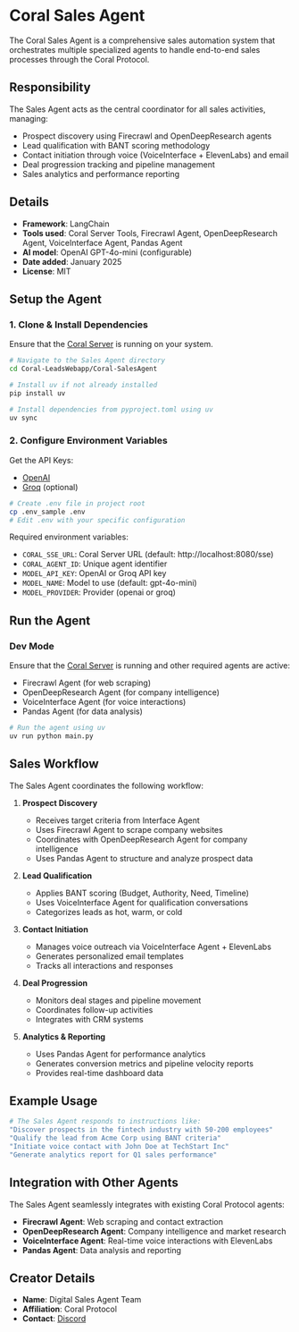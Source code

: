 # Coral Sales Agent

The Coral Sales Agent is a comprehensive sales automation system that orchestrates multiple specialized agents to handle end-to-end sales processes through the Coral Protocol.

## Responsibility

The Sales Agent acts as the central coordinator for all sales activities, managing:

- Prospect discovery using Firecrawl and OpenDeepResearch agents
- Lead qualification with BANT scoring methodology
- Contact initiation through voice (VoiceInterface + ElevenLabs) and email
- Deal progression tracking and pipeline management
- Sales analytics and performance reporting

## Details

- **Framework**: LangChain
- **Tools used**: Coral Server Tools, Firecrawl Agent, OpenDeepResearch Agent, VoiceInterface Agent, Pandas Agent
- **AI model**: OpenAI GPT-4o-mini (configurable)
- **Date added**: January 2025
- **License**: MIT

## Setup the Agent

### 1. Clone & Install Dependencies

Ensure that the [Coral Server](https://github.com/Coral-Protocol/coral-server) is running on your system.

```bash
# Navigate to the Sales Agent directory
cd Coral-LeadsWebapp/Coral-SalesAgent

# Install uv if not already installed
pip install uv

# Install dependencies from pyproject.toml using uv
uv sync
```

### 2. Configure Environment Variables

Get the API Keys:

- [OpenAI](https://platform.openai.com/api-keys)
- [Groq](https://console.groq.com/keys) (optional)

```bash
# Create .env file in project root
cp .env_sample .env
# Edit .env with your specific configuration
```

Required environment variables:

- `CORAL_SSE_URL`: Coral Server URL (default: http://localhost:8080/sse)
- `CORAL_AGENT_ID`: Unique agent identifier
- `MODEL_API_KEY`: OpenAI or Groq API key
- `MODEL_NAME`: Model to use (default: gpt-4o-mini)
- `MODEL_PROVIDER`: Provider (openai or groq)

## Run the Agent

### Dev Mode

Ensure that the [Coral Server](https://github.com/Coral-Protocol/coral-server) is running and other required agents are active:

- Firecrawl Agent (for web scraping)
- OpenDeepResearch Agent (for company intelligence)
- VoiceInterface Agent (for voice interactions)
- Pandas Agent (for data analysis)

```bash
# Run the agent using uv
uv run python main.py
```

## Sales Workflow

The Sales Agent coordinates the following workflow:

1. **Prospect Discovery**

   - Receives target criteria from Interface Agent
   - Uses Firecrawl Agent to scrape company websites
   - Coordinates with OpenDeepResearch Agent for company intelligence
   - Uses Pandas Agent to structure and analyze prospect data

2. **Lead Qualification**

   - Applies BANT scoring (Budget, Authority, Need, Timeline)
   - Uses VoiceInterface Agent for qualification conversations
   - Categorizes leads as hot, warm, or cold

3. **Contact Initiation**

   - Manages voice outreach via VoiceInterface Agent + ElevenLabs
   - Generates personalized email templates
   - Tracks all interactions and responses

4. **Deal Progression**

   - Monitors deal stages and pipeline movement
   - Coordinates follow-up activities
   - Integrates with CRM systems

5. **Analytics & Reporting**
   - Uses Pandas Agent for performance analytics
   - Generates conversion metrics and pipeline velocity reports
   - Provides real-time dashboard data

## Example Usage

```bash
# The Sales Agent responds to instructions like:
"Discover prospects in the fintech industry with 50-200 employees"
"Qualify the lead from Acme Corp using BANT criteria"
"Initiate voice contact with John Doe at TechStart Inc"
"Generate analytics report for Q1 sales performance"
```

## Integration with Other Agents

The Sales Agent seamlessly integrates with existing Coral Protocol agents:

- **Firecrawl Agent**: Web scraping and contact extraction
- **OpenDeepResearch Agent**: Company intelligence and market research
- **VoiceInterface Agent**: Real-time voice interactions with ElevenLabs
- **Pandas Agent**: Data analysis and reporting

## Creator Details

- **Name**: Digital Sales Agent Team
- **Affiliation**: Coral Protocol
- **Contact**: [Discord](https://discord.com/invite/Xjm892dtt3)
